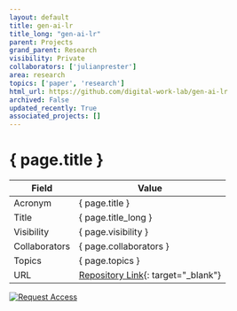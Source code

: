 ```yaml
---
layout: default
title: gen-ai-lr
title_long: "gen-ai-lr"
parent: Projects
grand_parent: Research
visibility: Private
collaborators: ['julianprester']
area: research
topics: ['paper', 'research']
html_url: https://github.com/digital-work-lab/gen-ai-lr
archived: False
updated_recently: True
associated_projects: []
---
```


# { page.title }

Field               | Value
------------------- | ----------------------------------
Acronym             | { page.title }
Title               | { page.title_long }
Visibility          | { page.visibility }
Collaborators       | { page.collaborators }
Topics              | { page.topics }
URL                 | [Repository Link](https://github.com/digital-work-lab/gen-ai-lr){: target="_blank"}

[![Request Access](https://img.shields.io/badge/Request-Access-blue?style=for-the-badge)](https://github.com/digital-work-lab/gen-ai-lr/issues/new?assignees=geritwagner&labels=access+request&template=request-repo-access.md&title=%5BAccess+Request%5D+Request+for+access+to+repository)

